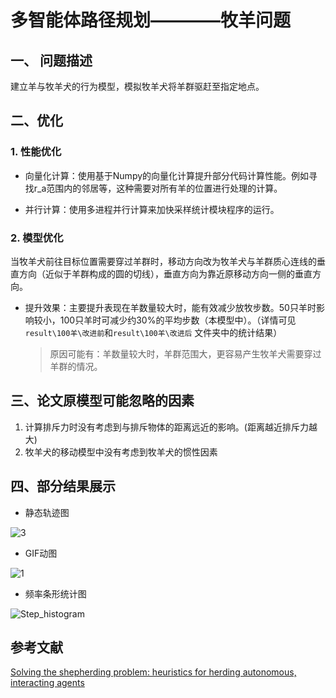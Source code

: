 # 多智能体路径规划————牧羊问题

## 一、 问题描述

建立羊与牧羊犬的行为模型，模拟牧羊犬将羊群驱赶至指定地点。

## 二、优化

### 1. 性能优化

* 向量化计算：使用基于Numpy的向量化计算提升部分代码计算性能。例如寻找r_a范围内的邻居等，这种需要对所有羊的位置进行处理的计算。

* 并行计算：使用多进程并行计算来加快采样统计模块程序的运行。

### 2. 模型优化

当牧羊犬前往目标位置需要穿过羊群时，移动方向改为牧羊犬与羊群质心连线的垂直方向（近似于羊群构成的圆的切线），垂直方向为靠近原移动方向一侧的垂直方向。

* 提升效果：主要提升表现在羊数量较大时，能有效减少放牧步数。50只羊时影响较小，100只羊时可减少约30%的平均步数（本模型中）。（详情可见 `result\100羊\改进前`和`result\100羊\改进后` 文件夹中的统计结果）
  
  > 原因可能有：羊数量较大时，羊群范围大，更容易产生牧羊犬需要穿过羊群的情况。

## 三、论文原模型可能忽略的因素

1. 计算排斥力时没有考虑到与排斥物体的距离远近的影响。(距离越近排斥力越大)
2. 牧羊犬的移动模型中没有考虑到牧羊犬的惯性因素

## 四、部分结果展示

* 静态轨迹图

![3](..\results\50羊\原始参数结果\3.png)

* GIF动图

![1](G:\code\project\MAPF_shepherd\results\100羊\改进后\1.gif)

* 频率条形统计图

![Step_histogram](G:\code\project\MAPF_shepherd\results\50羊\原始参数结果\Step_histogram.png)

## 参考文献

[Solving the shepherding problem: heuristics for herding autonomous, interacting agents](https://royalsocietypublishing.org/doi/full/10.1098/rsif.2014.0719)
